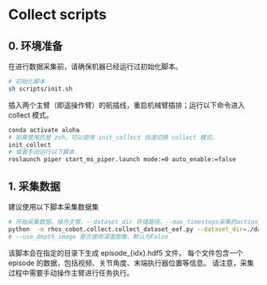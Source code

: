 # Collect scripts

## 0. 环境准备
在进行数据采集前，请确保机器已经运行过初始化脚本。
```bash
# 初始化脚本
sh scripts/init.sh
```
插入两个主臂（即遥操作臂）的航插线，重启机械臂插排；运行以下命令进入 collect 模式。
```bash
conda activate aloha
# 如果使用的是 zsh，可以使用 init_collect 快速切换 collect 模式。
init_collect
# 或者手动运行以下脚本
roslaunch piper start_ms_piper.launch mode:=0 auto_enable:=false 
```

## 1. 采集数据
建议使用以下脚本采集数据集
```bash
# 开始采集数据，操作主臂，--dataset_dir 存储路径，--max_timesteps采集的action数，默认相机频率为25hz, 即25步为1s，--episode_num 轨迹数量，--task_name 任务名称，记得更改防止覆盖其他人数据
python  -m rhos_cobot.collect.collect_dataset_eef.py --dataset_dir=./data --task_name task_test --max_timesteps 600 --episode_num 42 --use_depth_image
# --use_depth_image 是否使用深度图像，默认为False
```
该脚本会在指定的目录下生成 episode_{idx}.hdf5 文件，
每个文件包含一个 episode 的数据，包括视频、关节角度、末端执行器位置等信息。
请注意，采集过程中需要手动操作主臂进行任务执行。